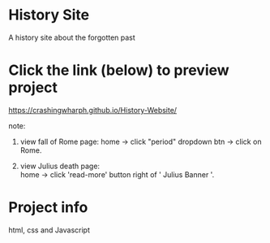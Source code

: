 # History Site 
A history site about the forgotten past

# Click the link (below) to preview project
https://crashingwharph.github.io/History-Website/

note: 
1) view fall of Rome page: 
    home -> click "period" dropdown btn -> click on Rome.
   
3) view Julius death page:  
    home -> click 'read-more' button right of ' Julius Banner '. 

# Project info
html, css and Javascript
